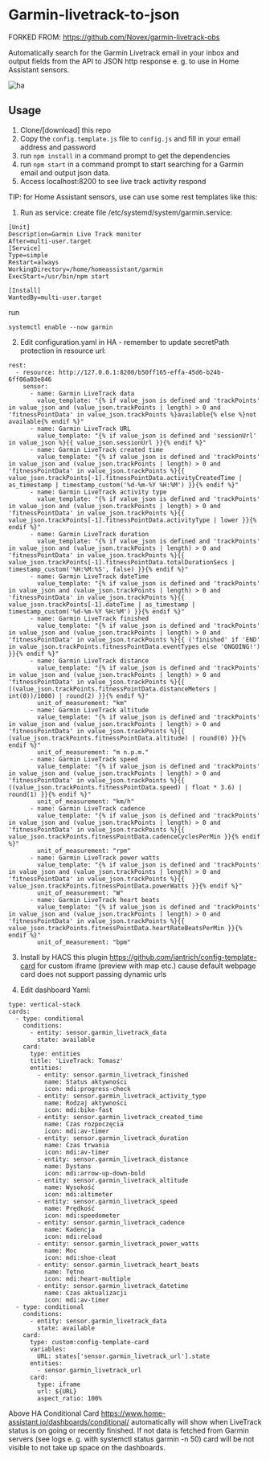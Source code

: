 # Garmin-livetrack-to-json

FORKED FROM: https://github.com/Novex/garmin-livetrack-obs

Automatically search for the Garmin Livetrack email in your inbox and output fields from the API to JSON http response e. g. to use in Home Assistant sensors.

![ha](https://github.com/t-soltysiak/garmin-livetrack-to-json/assets/68973012/d265d8be-58ac-40b9-9850-6e933eb50513)

## Usage
1. Clone/[download] this repo
2. Copy the `config.template.js` file to `config.js` and fill in your email address and password
3. run `npm install` in a command prompt to get the dependencies
4. run `npm start` in a command prompt to start searching for a Garmin email and output json data.
5. Access localhost:8200 to see live track activity respond

TIP: for Home Assistant sensors, use can use some rest templates like this:

1) Run as service:
create file /etc/systemd/system/garmin.service:
```
[Unit]
Description=Garmin Live Track monitor
After=multi-user.target
[Service]
Type=simple
Restart=always
WorkingDirectory=/home/homeassistant/garmin
ExecStart=/usr/bin/npm start

[Install]
WantedBy=multi-user.target
```
run
```
systemctl enable --now garmin
```

2) Edit configuration.yaml in HA - remember to update secretPath protection in resource url:
```
rest:
  - resource: http://127.0.0.1:8200/b50ff165-effa-45d6-b24b-6ff06a03e846
    sensor:
      - name: Garmin LiveTrack data
        value_template: "{% if value_json is defined and 'trackPoints' in value_json and (value_json.trackPoints | length) > 0 and 'fitnessPointData' in value_json.trackPoints %}available{% else %}not available{% endif %}"
      - name: Garmin LiveTrack URL
        value_template: "{% if value_json is defined and 'sessionUrl' in value_json %}{{ value_json.sessionUrl }}{% endif %}"
      - name: Garmin LiveTrack created time
        value_template: "{% if value_json is defined and 'trackPoints' in value_json and (value_json.trackPoints | length) > 0 and 'fitnessPointData' in value_json.trackPoints %}{{ value_json.trackPoints[-1].fitnessPointData.activityCreatedTime | as_timestamp | timestamp_custom('%d-%m-%Y %H:%M') }}{% endif %}"
      - name: Garmin LiveTrack activity type
        value_template: "{% if value_json is defined and 'trackPoints' in value_json and (value_json.trackPoints | length) > 0 and 'fitnessPointData' in value_json.trackPoints %}{{ value_json.trackPoints[-1].fitnessPointData.activityType | lower }}{% endif %}"
      - name: Garmin LiveTrack duration
        value_template: "{% if value_json is defined and 'trackPoints' in value_json and (value_json.trackPoints | length) > 0 and 'fitnessPointData' in value_json.trackPoints %}{{ value_json.trackPoints[-1].fitnessPointData.totalDurationSecs | timestamp_custom('%H:%M:%S', false) }}{% endif %}"
      - name: Garmin LiveTrack dateTime
        value_template: "{% if value_json is defined and 'trackPoints' in value_json and (value_json.trackPoints | length) > 0 and 'fitnessPointData' in value_json.trackPoints %}{{ value_json.trackPoints[-1].dateTime | as_timestamp | timestamp_custom('%d-%m-%Y %H:%M') }}{% endif %}"
      - name: Garmin LiveTrack finished
        value_template: "{% if value_json is defined and 'trackPoints' in value_json and (value_json.trackPoints | length) > 0 and 'fitnessPointData' in value_json.trackPoints %}{{ ('finished' if 'END' in value_json.trackPoints.fitnessPointData.eventTypes else 'ONGOING!') }}{% endif %}"
      - name: Garmin LiveTrack distance
        value_template: "{% if value_json is defined and 'trackPoints' in value_json and (value_json.trackPoints | length) > 0 and 'fitnessPointData' in value_json.trackPoints %}{{ ((value_json.trackPoints.fitnessPointData.distanceMeters | int(0))/1000) | round(2) }}{% endif %}"
        unit_of_measurement: "km"
      - name: Garmin LiveTrack altitude
        value_template: "{% if value_json is defined and 'trackPoints' in value_json and (value_json.trackPoints | length) > 0 and 'fitnessPointData' in value_json.trackPoints %}{{ (value_json.trackPoints.fitnessPointData.altitude) | round(0) }}{% endif %}"
        unit_of_measurement: "m n.p.m."
      - name: Garmin LiveTrack speed
        value_template: "{% if value_json is defined and 'trackPoints' in value_json and (value_json.trackPoints | length) > 0 and 'fitnessPointData' in value_json.trackPoints %}{{ ((value_json.trackPoints.fitnessPointData.speed) | float * 3.6) | round(1) }}{% endif %}"
        unit_of_measurement: "km/h"
      - name: Garmin LiveTrack cadence
        value_template: "{% if value_json is defined and 'trackPoints' in value_json and (value_json.trackPoints | length) > 0 and 'fitnessPointData' in value_json.trackPoints %}{{ value_json.trackPoints.fitnessPointData.cadenceCyclesPerMin }}{% endif %}"
        unit_of_measurement: "rpm"
      - name: Garmin LiveTrack power watts
        value_template: "{% if value_json is defined and 'trackPoints' in value_json and (value_json.trackPoints | length) > 0 and 'fitnessPointData' in value_json.trackPoints %}{{ value_json.trackPoints.fitnessPointData.powerWatts }}{% endif %}"
        unit_of_measurement: "W"
      - name: Garmin LiveTrack heart beats
        value_template: "{% if value_json is defined and 'trackPoints' in value_json and (value_json.trackPoints | length) > 0 and 'fitnessPointData' in value_json.trackPoints %}{{ value_json.trackPoints.fitnessPointData.heartRateBeatsPerMin }}{% endif %}"
        unit_of_measurement: "bpm"
```

3) Install by HACS this plugin https://github.com/iantrich/config-template-card for custom iframe (preview with map etc.) cause default webpage card does not support passing dynamic urls

4) Edit dashboard Yaml:
```
type: vertical-stack
cards:
  - type: conditional
    conditions:
      - entity: sensor.garmin_livetrack_data
        state: available
    card:
      type: entities
      title: 'LiveTrack: Tomasz'
      entities:
        - entity: sensor.garmin_livetrack_finished
          name: Status aktywności
          icon: mdi:progress-check
        - entity: sensor.garmin_livetrack_activity_type
          name: Rodzaj aktywności
          icon: mdi:bike-fast
        - entity: sensor.garmin_livetrack_created_time
          name: Czas rozpoczęcia
          icon: mdi:av-timer
        - entity: sensor.garmin_livetrack_duration
          name: Czas trwania
          icon: mdi:av-timer
        - entity: sensor.garmin_livetrack_distance
          name: Dystans
          icon: mdi:arrow-up-down-bold
        - entity: sensor.garmin_livetrack_altitude
          name: Wysokość
          icon: mdi:altimeter
        - entity: sensor.garmin_livetrack_speed
          name: Prędkość
          icon: mdi:speedometer
        - entity: sensor.garmin_livetrack_cadence
          name: Kadencja
          icon: mdi:reload
        - entity: sensor.garmin_livetrack_power_watts
          name: Moc
          icon: mdi:shoe-cleat
        - entity: sensor.garmin_livetrack_heart_beats
          name: Tętno
          icon: mdi:heart-multiple
        - entity: sensor.garmin_livetrack_datetime
          name: Czas aktualizacji
          icon: mdi:av-timer
  - type: conditional
    conditions:
      - entity: sensor.garmin_livetrack_data
        state: available
    card:
      type: custom:config-template-card
      variables:
        URL: states['sensor.garmin_livetrack_url'].state
      entities:
        - sensor.garmin_livetrack_url
      card:
        type: iframe
        url: ${URL}
        aspect_ratio: 100%
```

Above HA Conditional Card https://www.home-assistant.io/dashboards/conditional/ automatically will show when LiveTrack status is on going or recently finished.
If not data is fetched from Garmin servers (see logs e. g. with systemctl status garmin -n 50) card will be not visible to not take up space on the dashboards.
